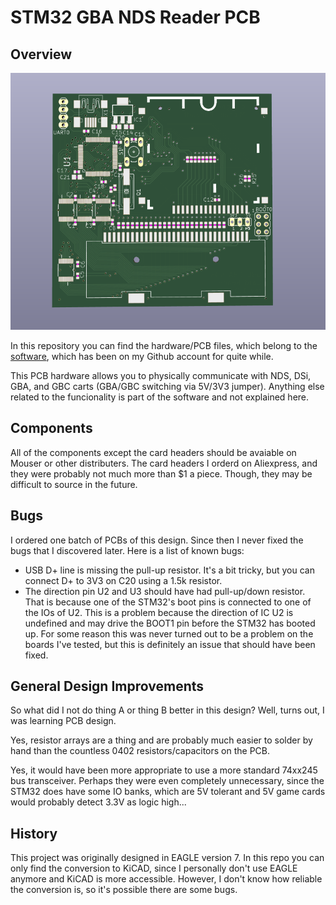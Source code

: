 # STM32 GBA NDS Reader PCB

## Overview

![PCB Preview](./board-preview.png)

In this repository you can find the hardware/PCB files, which belong to the [software](https://github.com/ipatix/stm32-gba-nds-cart-reader), which has been on my Github account for quite while.

This PCB hardware allows you to physically communicate with NDS, DSi, GBA, and GBC carts (GBA/GBC switching via 5V/3V3 jumper).
Anything else related to the funcionality is part of the software and not explained here.

## Components

All of the components except the card headers should be avaiable on Mouser or other distributers.
The card headers I orderd on Aliexpress, and they were probably not much more than $1 a piece.
Though, they may be difficult to source in the future.

## Bugs

I ordered one batch of PCBs of this design.
Since then I never fixed the bugs that I discovered later.
Here is a list of known bugs:
- USB D+ line is missing the pull-up resistor.
  It's a bit tricky, but you can connect D+ to 3V3 on C20 using a 1.5k resistor.
- The direction pin U2 and U3 should have had pull-up/down resistor.
  That is because one of the STM32's boot pins is connected to one of the IOs of U2.
  This is a problem because the direction of IC U2 is undefined and may drive the BOOT1 pin before the STM32 has booted up.
  For some reason this was never turned out to be a problem on the boards I've tested, but this is definitely an issue that should have been fixed.

## General Design Improvements

So what did I not do thing A or thing B better in this design?
Well, turns out, I was learning PCB design.

Yes, resistor arrays are a thing and are probably much easier to solder by hand than the countless 0402 resistors/capacitors on the PCB.

Yes, it would have been more appropriate to use a more standard 74xx245 bus transceiver.
Perhaps they were even completely unnecessary, since the STM32 does have some IO banks, which are 5V tolerant and 5V game cards would probably detect 3.3V as logic high...

## History

This project was originally designed in EAGLE version 7.
In this repo you can only find the conversion to KiCAD, since I personally don't use EAGLE anymore and KiCAD is more accessible.
However, I don't know how reliable the conversion is, so it's possible there are some bugs.
